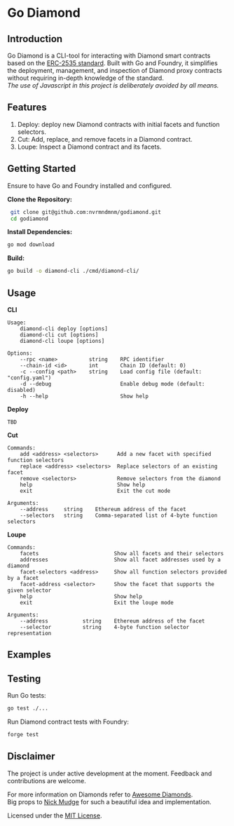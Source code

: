 # Go Diamond

## Introduction

Go Diamond is a CLI-tool for interacting with Diamond smart contracts based on the [ERC-2535 standard](https://eips.ethereum.org/EIPS/eip-2535). Built with Go and Foundry, it simplifies the deployment, management, and inspection of Diamond proxy contracts without requiring in-depth knowledge of the standard.  
_The use of Javascript in this project is deliberately avoided by all means._

## Features

1. Deploy: deploy new Diamond contracts with initial facets and function selectors.
2. Cut: Add, replace, and remove facets in a Diamond contract.
3. Loupe: Inspect a Diamond contract and its facets.

## Getting Started
Ensure to have Go and Foundry installed and configured.

**Clone the Repository:**
  ```bash
   git clone git@github.com:nvrmndmnm/godiamond.git
   cd godiamond
```

**Install Dependencies:**
  ```bash
go mod download
```

**Build:**
  ```bash
go build -o diamond-cli ./cmd/diamond-cli/
```

## Usage
**CLI**
```
Usage:
    diamond-cli deploy [options]
    diamond-cli cut [options]
    diamond-cli loupe [options]

Options:
    --rpc <name>          string    RPC identifier
    --chain-id <id>       int       Chain ID (default: 0)
    -c --config <path>    string    Load config file (default: "config.yaml")
    -d --debug                      Enable debug mode (default: disabled)
    -h --help                       Show help
```

**Deploy**
```
TBD
```
**Cut**
```
Commands:
    add <address> <selectors>      Add a new facet with specified function selectors
    replace <address> <selectors>  Replace selectors of an existing facet
    remove <selectors>             Remove selectors from the diamond
    help                           Show help
    exit                           Exit the cut mode

Arguments:
    --address     string    Ethereum address of the facet
    --selectors   string    Comma-separated list of 4-byte function selectors
```
**Loupe**
```
Commands:
    facets                        Show all facets and their selectors
    addresses                     Show all facet addresses used by a diamond
    facet-selectors <address>     Show all function selectors provided by a facet
    facet-address <selector>      Show the facet that supports the given selector
    help                          Show help
    exit                          Exit the loupe mode

Arguments:
    --address           string    Ethereum address of the facet
    --selector          string    4-byte function selector representation 
```

## Examples

## Testing

Run Go tests:
```bash
go test ./...
```

Run Diamond contract tests with Foundry:
```bash
forge test
```


## Disclaimer
The project is under active development at the moment. Feedback and contributions are welcome.

For more information on Diamonds refer to [Awesome Diamonds](https://github.com/mudgen/awesome-diamonds).  
Big props to [Nick Mudge](https://github.com/mudgen/) for such a beautiful idea and implementation.

Licensed under the [MIT License](LICENSE.md).